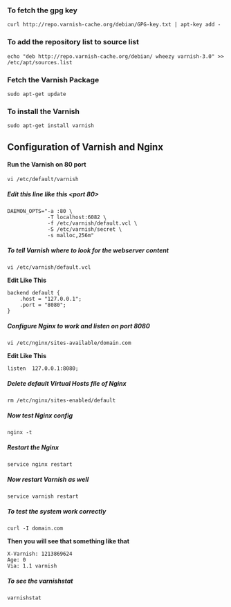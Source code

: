 ### To fetch the gpg key

```
curl http://repo.varnish-cache.org/debian/GPG-key.txt | apt-key add -
```

### To add the repository list to source list

```
echo "deb http://repo.varnish-cache.org/debian/ wheezy varnish-3.0" >> /etc/apt/sources.list
```

### Fetch the Varnish Package

```
sudo apt-get update
```

### To install the Varnish

```
sudo apt-get install varnish
```

## Configuration of Varnish and Nginx

#### Run the Varnish on 80 port

```
vi /etc/default/varnish
```

##### Edit this line like this <port 80>

```
DAEMON_OPTS="-a :80 \
             -T localhost:6082 \
             -f /etc/varnish/default.vcl \
             -S /etc/varnish/secret \
             -s malloc,256m"
```

##### To tell Varnish where to look for the webserver content

```
vi /etc/varnish/default.vcl
```

**Edit Like This**

```
backend default {
    .host = "127.0.0.1";
    .port = "8080";
}
```

##### Configure Nginx to work and listen on port 8080

```
vi /etc/nginx/sites-available/domain.com
```

**Edit Like This**

```
listen  127.0.0.1:8080;
```

##### Delete default Virtual Hosts file of Nginx

```
rm /etc/nginx/sites-enabled/default
```

##### Now test Nginx config

```
nginx -t
```

##### Restart the Nginx

```
service nginx restart
```

##### Now restart Varnish as well

```
service varnish restart
```

##### To test the system work correctly

```
curl -I domain.com
```

**Then you will see that something like that**

```
X-Varnish: 1213869624
Age: 0
Via: 1.1 varnish
```

##### To see the varnishstat

```
varnishstat
```
